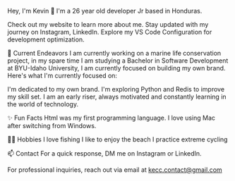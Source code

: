 Hey, I'm Kevin 👋
I'm a 26 year old developer Jr based in Honduras.

Check out my website to learn more about me.
Stay updated with my journey on Instagram, LinkedIn.
Explore my VS Code Configuration for development optimization.

🔭 Current Endeavors
I am currently working on a marine life conservation project, in my spare time I am studying a Bachelor in Software Development at BYU-Idaho University, I am currently focused on building my own brand. Here's what I'm currently focused on:

I'm dedicated to my own brand.
I'm exploring Python and Redis to improve my skill set.
I am an early riser, always motivated and constantly learning in the world of technology.

✨ Fun Facts
Html was my first programming language.
I love using Mac after switching from Windows.

🙋‍♂️ Hobbies 
I love fishing
I like to enjoy the beach
I practice extreme cycling

📫 Contact
For a quick response, DM me on Instagram or LinkedIn.

For professional inquiries, reach out via email at kecc.contact@gmail.com

<!---
kecc00/kecc00 is a ✨ special ✨ repository because its `README.md` (this file) appears on your GitHub profile.
You can click the Preview link to take a look at your changes.
--->
